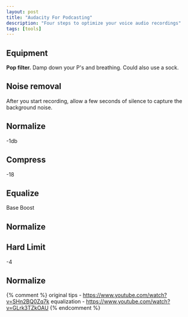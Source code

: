 ```yaml
---
layout: post
title: "Audacity For Podcasting"
description: "Four steps to optimize your voice audio recordings"
tags: [tools]
---
```


## Equipment

**Pop filter.**  Damp down your P's and breathing.  Could also use a sock.

## Noise removal

After you start recording, allow a few seconds of silence to capture the background noise.

## Normalize

-1db

## Compress

-18

## Equalize
Base Boost

## Normalize

## Hard Limit

-4

## Normalize



{% comment %}
original tips - https://www.youtube.com/watch?v=SHn2BQ0Zq7k
equalization - https://www.youtube.com/watch?v=GLrk3TZkOAU
{% endcomment %}
